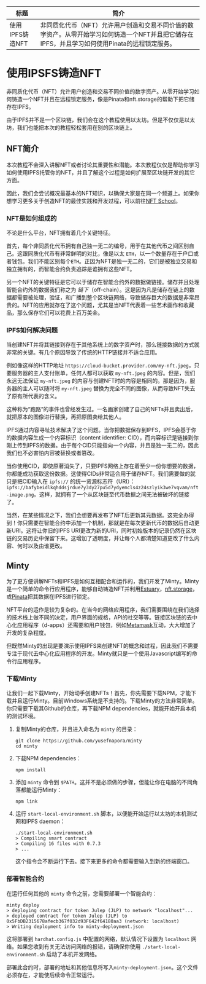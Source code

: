 标题|简介
|---|---|
使用IPFS铸造NFT|非同质化代币（NFT）允许用户创造和交易不同价值的数字资产。从零开始学习如何铸造一个NFT并且把它储存在IPFS，并且学习如何使用Pinata的远程锁定服务。  

# 使用IPSFS铸造NFT  

非同质化代币（NFT）允许用户创造和交易不同价值的数字资产。从零开始学习如何铸造一个NFT并且在远程锁定服务，像是Pinata和nft.storage的帮助下把它储存在IPFS。  

由于IPFS并不是一个区块链，我们会在这个教程使用以太坊。但是不仅仅是以太坊，我们也能把本次的教程轻松套用在别的区块链上。  

## NFT简介  

本次教程不会深入讲解NFT或者讨论其重要性和潜能。本次教程仅仅是帮助你学习如何使用IPFS托管你的NFT，并且了解这个过程是如何扩展至区块链开发的其它方面。  

因此，我们会尝试概况最基本的NFT知识，以确保大家是在同一个频道上。如果你想学习更多关于创造NFT的最佳实践和开发过程，可以前往[NFT School](https://nftschool.dev)。  

### NFT是如何组成的   

不论是什么平台，NFT拥有着几个关键特征。  

首先，每个非同质化代币拥有自己独一无二的编号，用于在其他代币之间区别自己。这跟同质化代币有非常鲜明的对比，像是以太 `ETH`，以一个数量存在于户口或者钱包。我们不能区别每个`ETH`。正因为NFT是独一无二的，它们是被独立交易和独立拥有的，而智能合约负责追踪是谁拥有这些NFT。  

另一个NFT的关键特征是它可以于储存在智能合约外的数据做链接。储存并且处理智能合约外的数据我们称之为 _链下_（off-chain）。这是因为凡是储存在链上的数据都需要被处理，验证，和广播到整个区块链网络，导致储存巨大的数据是非常昂贵的。NFT的应用就存在了这个问题，尤其是当NFT代表着一些艺术画作和收藏品，那么保存它们可以花费上百万美金。  

### IPFS如何解决问题  

当创建NFT并将其链接到存在于其他系统上的数字资产时，那么链接数据的方式就非常的关键。有几个原因导致了传统的HTTP链接并不适合应用。  

例如像这样的HTTP地址 `https://cloud-bucket.provider.com/my-nft.jpeg`，只要服务器的主人支付账单，任何人都可以获取 `my-nft.jpeg` 的内容。但是，我们永远无法保证 `my-nft.jpeg` 的内容与创建NFT时的内容是相同的。那是因为，服务器的主人可以随时将 `my-nft.jpeg` 替换为完全不同的图像，从而导致NFT失去了原有所代表的含义。  

这种称为“跑路”的事件也曾经发生过。一名画家创建了自己的NFTs并且卖出后，就把原本的图像进行替换，再把原图卖给其他人。  

IPFS通过内容寻址技术解决了这个问题。当你把数据保存到IPFS，IPFS会基于你的数据内容生成一个内容标识（content identifier: CID），而内容标识是链接到你刚上传到IPFS的数据。由于每个CID只能指向一个内容，并且是独一无二的，因此我们也不必害怕内容被替换或者篡改。  

当你使用CID，即使原著消失了，只要IPFS网络上存在着至少一份你想要的数据，你都能成功获取这份数据。这使得CIDs非常适合用于储存NFT。我们需要做的就只是把CID输入在 `ipfs://` 的统一资源标志符（URI）：`ipfs://bafybeidlkqhddsjrdue7y3dy27pu5d7ydyemcls4z24szlyik3we7vqvam/nft-image.png`。这样，就拥有了一个从区块链至代币数据之间无法被破坏的链接了。  

当然，在某些情况之下，我们会想要再发布了NFT后更新其元数据。这完全办得到！你只需要在智能合约中添加一个机制，那就是在每次更新代币的数据后自动更新URI。这将让你旧的IPFS URI更改为新的URI，同时初始版本的记录仍然在区块链的交易历史中保留下来。这增加了透明度，并让每个人都清楚知道更改了什么内容、何时以及由谁更改。   

## Minty  

为了更方便讲解NFTs和IPFS是如何互相配合和运作的，我们开发了Minty。Minty是一个简单的命令行应用程序，能够自动铸造NFT并利用[Estuary](https://estuary.tech/)，[nft.storage](https://nft.storage)，或[Pinata](https://pinata.cloud)把其数据在IPFS进行锁定。  

NFT平台的运作是较为复杂的。在当今的网络应用程序，我们需要围绕在我们选择的技术栈上做不同的决定，用户界面的规格，API的社交等等。链接区块链的去中心化应用程序（d-apps）还需要和用户钱包，例如[Metamask](https://metamask.io)互动，大大增加了开发的复杂程度。  

但既然Minty的出现是要演示使用IPFS来创建NFT的概念和过程，因此我们不需要专注于现代去中心化应用程序的开发。Minty就只是一个使用Javascript编写的命令行应用程序。  

### 下载Minty  

让我们一起下载Minty，开始动手创建NFTs！首先，你先需要下载NPM，才能下载并且运行Minty。目前Windows系统是不支持的。下载Minty的方法非常简单。你只需要下载其Github的仓库，再下载NPM dependencies，就能开始开启本机的测试环境。　　

1. 复制Minty的仓库，并且进入命名为 `minty` 的目录：　

   ```shell
   git clone https://github.com/yusefnapora/minty
   cd minty
   ```

2. 下载NPM dependencies：

    ```shell
    npm install
    ```

3. 添加 `minty` 命令到 `$PATH`。这并不是必须做的步骤，但能让你在电脑的不同角落都能运行Minty：

    ```shell
    npm link
    ```

4. 运行 `start-local-environment.sh` 脚本，以便能开始运行以太坊的本机测试网和IPFS daemon：

    ```shell
    ./start-local-environment.sh
    > Compiling smart contract
    > Compiling 16 files with 0.7.3
    > ...
    ```

    这个指令会不断运行下去。接下来更多的命令都需要输入到新的终端窗口。　
    
### 部署智能合约

在运行任何其他的 `minty` 命令之前，您需要部署一个智能合约：　　

```shell
minty deploy
> deploying contract for token Julep (JLP) to network "localhost"...
> deployed contract for token Julep (JLP) to 0x5FbDB2315678afecb367f032d93F642f64180aa3 (network: localhost)
> Writing deployment info to minty-deployment.json
```

这将部署到 `hardhat.config.js` 中配置的网络，默认情况下设置为 `localhost` 网络。如果您收到有关无法访问网络的报错，请确保你使用 `./start-local-environment.sh` 启动了本机开发网络。　　

部署此合约时，部署的地址和其他信息将写入`minty-deployment.json`。这个文件必须存在，才能使后续命令正常运行。
